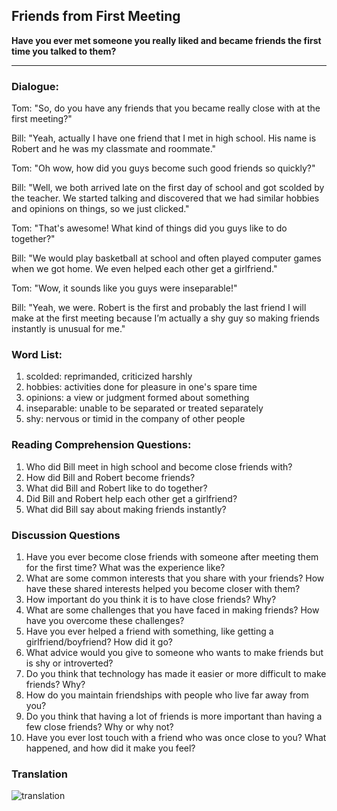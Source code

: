 ## Friends from First Meeting

**Have you ever met someone you really liked and became friends the first time you talked to them?** 

---
### Dialogue: 

Tom: "So, do you have any friends that you became really close with at the first meeting?"

Bill: "Yeah, actually I have one friend that I met in high school. His name is Robert and he was my classmate and roommate."

Tom: "Oh wow, how did you guys become such good friends so quickly?"

Bill: "Well, we both arrived late on the first day of school and got scolded by the teacher. We started talking and discovered that we had similar hobbies and opinions on things, so we just clicked."

Tom: "That's awesome! What kind of things did you guys like to do together?"

Bill: "We would play basketball at school and often played computer games when we got home. We even helped each other get a girlfriend."

Tom: "Wow, it sounds like you guys were inseparable!"

Bill: "Yeah, we were. Robert is the first and probably the last friend I will make at the first meeting because I’m actually a shy guy so making friends instantly is unusual for me."

### Word List:

1. scolded: reprimanded, criticized harshly
2. hobbies: activities done for pleasure in one's spare time
3. opinions: a view or judgment formed about something
4. inseparable: unable to be separated or treated separately
5. shy: nervous or timid in the company of other people

### Reading Comprehension Questions:

1. Who did Bill meet in high school and become close friends with?
2. How did Bill and Robert become friends?
3. What did Bill and Robert like to do together?
4. Did Bill and Robert help each other get a girlfriend?
5. What did Bill say about making friends instantly?



### Discussion Questions 

1. Have you ever become close friends with someone after meeting them for the first time? What was the experience like?
2. What are some common interests that you share with your friends? How have these shared interests helped you become closer with them?
3. How important do you think it is to have close friends? Why?
4. What are some challenges that you have faced in making friends? How have you overcome these challenges?
5. Have you ever helped a friend with something, like getting a girlfriend/boyfriend? How did it go?
6. What advice would you give to someone who wants to make friends but is shy or introverted?
7. Do you think that technology has made it easier or more difficult to make friends? Why?
8. How do you maintain friendships with people who live far away from you?
9. Do you think that having a lot of friends is more important than having a few close friends? Why or why not?
10. Have you ever lost touch with a friend who was once close to you? What happened, and how did it make you feel?

### Translation

![translation](https://user-images.githubusercontent.com/68504324/236616821-0f35d3e9-7a4f-40b8-93b7-fe515e2cd1d9.jpg)


